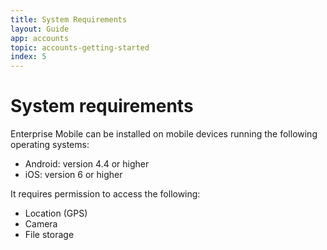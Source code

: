 ```yaml
---
title: System Requirements
layout: Guide
app: accounts
topic: accounts-getting-started
index: 5
---
```


# System requirements

Enterprise Mobile can be installed on mobile devices running the following operating systems:

* Android: version 4.4 or higher
* iOS: version 6 or higher

It requires permission to access the following:

* Location (GPS)
* Camera
* File storage
